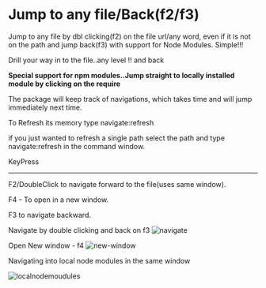 # Jump to any file/Back(f2/f3)

Jump to any file by dbl clicking(f2) on the file url/any word, even if it is not on the path and jump back(f3) with support for Node Modules. Simple!!!

Drill your way in to the file..any level !! and back

**Special support for npm modules..Jump straight to locally installed module by clicking on the require**

The package will keep track of navigations, which takes time and will jump immediately next time.

To Refresh its memory type navigate:refresh

if you just wanted to refresh a single path select the path and type navigate:refresh in the command window.


KeyPress
________

F2/DoubleClick to navigate forward to the file(uses same window).

F4 - To open in a new window.

F3 to navigate backward.

Navigate by double clicking and back on f3
![navigate](https://github.com/skandasoft/navigate/blob/master/navigate.gif?raw=true)

Open New window - f4
![new-window](https://github.com/skandasoft/navigate/blob/master/open-new-window.gif?raw=true)

Navigating into local node modules in the same window

![localnodemoudules](https://github.com/skandasoft/navigate/blob/master/nodemodules.gif?raw=true)
